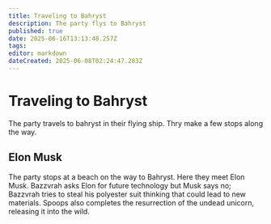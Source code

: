 ```yaml
---
title: Traveling to Bahryst
description: The party flys to Bahryst
published: true
date: 2025-06-16T13:13:48.257Z
tags: 
editor: markdown
dateCreated: 2025-06-08T02:24:47.283Z
---
```


# Traveling to Bahryst
The party travels to bahryst in their flying ship. Thry make a few stops along the way.


## Elon Musk
The party stops at a beach on the way to Bahryst. Here they meet Elon Musk. Bazzvrah asks Elon for future technology but Musk says no; Bazzvrah tries to steal his polyester suit thinking that could lead to new materials. Spoops also completes the resurrection of the undead unicorn, releasing it into the wild. 


